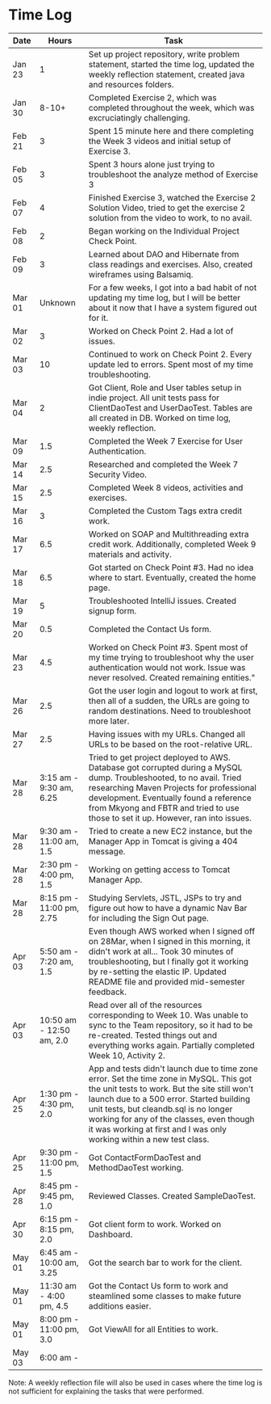 # Time Log


| Date | Hours | Task |
|------|------|-------|
|Jan 23|1| Set up project repository, write problem statement, started the time log, updated the weekly reflection statement, created java and resources folders.|
|Jan 30|8-10+| Completed Exercise 2, which was completed throughout the week, which was excruciatingly challenging.|
|Feb 21|3| Spent 15 minute here and there completing the Week 3 videos and initial setup of Exercise 3.|
|Feb 05|3| Spent 3 hours alone just trying to troubleshoot the analyze method of Exercise 3|
|Feb 07|4| Finished Exercise 3, watched the Exercise 2 Solution Video, tried to get the exercise 2 solution from the video to work, to no avail.|
|Feb 08|2| Began working on the Individual Project Check Point.|
|Feb 09|3| Learned about DAO and Hibernate from class readings and exercises.  Also, created wireframes using Balsamiq.|
|Mar 01|Unknown| For a few weeks, I got into a bad habit of not updating my time log, but I will be better about it now that I have a system figured out for it.|
|Mar 02|3|Worked on Check Point 2.  Had a lot of issues.
|Mar 03|10|Continued to work on Check Point 2.  Every update led to errors.  Spent most of my time troubleshooting.
|Mar 04|2|Got Client, Role and User tables setup in indie project.  All unit tests pass for ClientDaoTest and UserDaoTest.  Tables are all created in DB.  Worked on time log, weekly reflection.|
|Mar 09|1.5|Completed the Week 7 Exercise for User Authentication.|
|Mar 14|2.5|Researched and completed the Week 7 Security Video.|
|Mar 15|2.5|Completed Week 8 videos, activities and exercises.
|Mar 16|3|Completed the Custom Tags extra credit work.|
|Mar 17|6.5|Worked on SOAP and Multithreading extra credit work.  Additionally, completed Week 9 materials and activity.|
|Mar 18|6.5|Got started on Check Point #3.  Had no idea where to start.  Eventually, created the home page.|
|Mar 19|5|Troubleshooted IntelliJ issues.  Created signup form.|
|Mar 20|0.5|Completed the Contact Us form.|
|Mar 23|4.5|Worked on Check Point #3.  Spent most of my time trying to troubleshoot why the user authentication would not work.  Issue was never resolved.  Created remaining entities."|
|Mar 26|2.5|Got the user login and logout to work at first, then all of a sudden, the URLs are going to random destinations.  Need to troubleshoot more later.|
|Mar 27|2.5|Having issues with my URLs.  Changed all URLs to be based on the root-relative URL.
|Mar 28|3:15 am - 9:30 am, 6.25|Tried to get project deployed to AWS.  Database got corrupted during a MySQL dump.  Troubleshooted, to no avail.  Tried researching Maven Projects for professional development.  Eventually found a reference from Mkyong and FBTR and tried to use those to set it up.  However, ran into issues.|
|Mar 28|9:30 am - 11:00 am, 1.5|Tried to create a new EC2 instance, but the Manager App in Tomcat is giving a 404 message.||
|Mar 28|2:30 pm - 4:00 pm, 1.5|Working on getting access to Tomcat Manager App.||
|Mar 28|8:15 pm - 11:00 pm, 2.75|Studying Servlets, JSTL, JSPs to try and figure out how to have a dynamic Nav Bar for including the Sign Out page.||
|Apr 03|5:50 am - 7:20 am, 1.5|Even though AWS worked when I signed off on 28Mar, when I signed in this morning, it didn't work at all...  Took 30 minutes of troubleshooting, but I finally got it working by re-setting the elastic IP.  Updated README file and provided mid-semester feedback.|
|Apr 03|10:50 am - 12:50 am, 2.0|Read over all of the resources corresponding to Week 10.  Was unable to sync to the Team repository, so it had to be re-created.  Tested things out and everything works again.  Partially completed Week 10, Activity 2.|
|Apr 25|1:30 pm - 4:30 pm, 2.0|App and tests didn't launch due to time zone error.  Set the time zone in MySQL.  This got the unit tests to work.  But the site still won't launch due to a 500 error.  Started building unit tests, but cleandb.sql is no longer working for any of the classes, even though it was working at first and I was only working within a new test class. |
|Apr 25|9:30 pm - 11:00 pm, 1.5|Got ContactFormDaoTest and MethodDaoTest working.|
|Apr 28|8:45 pm - 9:45 pm, 1.0|Reviewed Classes.  Created SampleDaoTest.|
|Apr 30|6:15 pm - 8:15 pm, 2.0|Got client form to work.  Worked on Dashboard.|
|May 01|6:45 am - 10:00 am, 3.25|Got the search bar to work for the client.|
|May 01|11:30 am - 4:00 pm, 4.5|Got the Contact Us form to work and steamlined some classes to make future additions easier.|
|May 01|8:00 pm - 11:00 pm, 3.0|Got ViewAll for all Entities to work.|
|May 03|6:00 am - ||


Note: A weekly reflection file will also be used in cases where the time log is not sufficient for explaining the tasks that were performed.